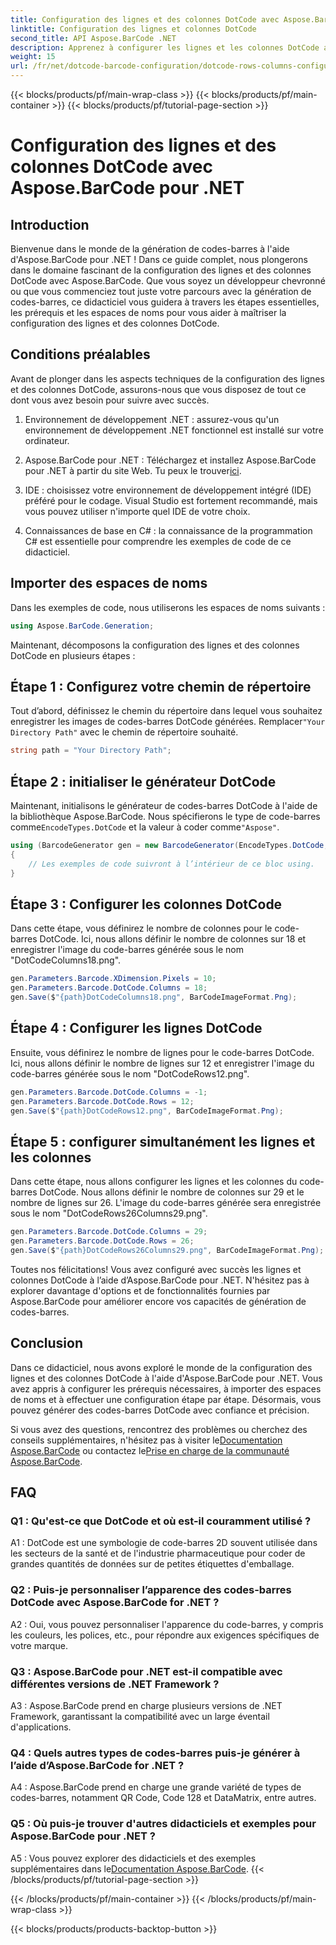 ```yaml
---
title: Configuration des lignes et des colonnes DotCode avec Aspose.BarCode pour .NET
linktitle: Configuration des lignes et colonnes DotCode
second_title: API Aspose.BarCode .NET
description: Apprenez à configurer les lignes et les colonnes DotCode avec Aspose.BarCode pour .NET. Générez sans effort des codes-barres 2D précis et personnalisables.
weight: 15
url: /fr/net/dotcode-barcode-configuration/dotcode-rows-columns-configuration/
---
```


{{< blocks/products/pf/main-wrap-class >}}
{{< blocks/products/pf/main-container >}}
{{< blocks/products/pf/tutorial-page-section >}}

# Configuration des lignes et des colonnes DotCode avec Aspose.BarCode pour .NET

## Introduction

Bienvenue dans le monde de la génération de codes-barres à l'aide d'Aspose.BarCode pour .NET ! Dans ce guide complet, nous plongerons dans le domaine fascinant de la configuration des lignes et des colonnes DotCode avec Aspose.BarCode. Que vous soyez un développeur chevronné ou que vous commenciez tout juste votre parcours avec la génération de codes-barres, ce didacticiel vous guidera à travers les étapes essentielles, les prérequis et les espaces de noms pour vous aider à maîtriser la configuration des lignes et des colonnes DotCode.

## Conditions préalables

Avant de plonger dans les aspects techniques de la configuration des lignes et des colonnes DotCode, assurons-nous que vous disposez de tout ce dont vous avez besoin pour suivre avec succès.

1. Environnement de développement .NET : assurez-vous qu'un environnement de développement .NET fonctionnel est installé sur votre ordinateur.

2.  Aspose.BarCode pour .NET : Téléchargez et installez Aspose.BarCode pour .NET à partir du site Web. Tu peux le trouver[ici](https://releases.aspose.com/barcode/net/).

3. IDE : choisissez votre environnement de développement intégré (IDE) préféré pour le codage. Visual Studio est fortement recommandé, mais vous pouvez utiliser n'importe quel IDE de votre choix.

4. Connaissances de base en C# : la connaissance de la programmation C# est essentielle pour comprendre les exemples de code de ce didacticiel.

## Importer des espaces de noms

Dans les exemples de code, nous utiliserons les espaces de noms suivants :

```csharp
using Aspose.BarCode.Generation;
```

Maintenant, décomposons la configuration des lignes et des colonnes DotCode en plusieurs étapes :

## Étape 1 : Configurez votre chemin de répertoire

 Tout d’abord, définissez le chemin du répertoire dans lequel vous souhaitez enregistrer les images de codes-barres DotCode générées. Remplacer`"Your Directory Path"` avec le chemin de répertoire souhaité.

```csharp
string path = "Your Directory Path";
```

## Étape 2 : initialiser le générateur DotCode

 Maintenant, initialisons le générateur de codes-barres DotCode à l'aide de la bibliothèque Aspose.BarCode. Nous spécifierons le type de code-barres comme`EncodeTypes.DotCode` et la valeur à coder comme`"Aspose"`.

```csharp
using (BarcodeGenerator gen = new BarcodeGenerator(EncodeTypes.DotCode, "Aspose"))
{
    // Les exemples de code suivront à l’intérieur de ce bloc using.
}
```

## Étape 3 : Configurer les colonnes DotCode

Dans cette étape, vous définirez le nombre de colonnes pour le code-barres DotCode. Ici, nous allons définir le nombre de colonnes sur 18 et enregistrer l'image du code-barres générée sous le nom "DotCodeColumns18.png".

```csharp
gen.Parameters.Barcode.XDimension.Pixels = 10;
gen.Parameters.Barcode.DotCode.Columns = 18;
gen.Save($"{path}DotCodeColumns18.png", BarCodeImageFormat.Png);
```

## Étape 4 : Configurer les lignes DotCode

Ensuite, vous définirez le nombre de lignes pour le code-barres DotCode. Ici, nous allons définir le nombre de lignes sur 12 et enregistrer l'image du code-barres générée sous le nom "DotCodeRows12.png".

```csharp
gen.Parameters.Barcode.DotCode.Columns = -1;
gen.Parameters.Barcode.DotCode.Rows = 12;
gen.Save($"{path}DotCodeRows12.png", BarCodeImageFormat.Png);
```

## Étape 5 : configurer simultanément les lignes et les colonnes

Dans cette étape, nous allons configurer les lignes et les colonnes du code-barres DotCode. Nous allons définir le nombre de colonnes sur 29 et le nombre de lignes sur 26. L'image du code-barres générée sera enregistrée sous le nom "DotCodeRows26Columns29.png".

```csharp
gen.Parameters.Barcode.DotCode.Columns = 29;
gen.Parameters.Barcode.DotCode.Rows = 26;
gen.Save($"{path}DotCodeRows26Columns29.png", BarCodeImageFormat.Png);
```

Toutes nos félicitations! Vous avez configuré avec succès les lignes et colonnes DotCode à l’aide d’Aspose.BarCode pour .NET. N'hésitez pas à explorer davantage d'options et de fonctionnalités fournies par Aspose.BarCode pour améliorer encore vos capacités de génération de codes-barres.

## Conclusion

Dans ce didacticiel, nous avons exploré le monde de la configuration des lignes et des colonnes DotCode à l'aide d'Aspose.BarCode pour .NET. Vous avez appris à configurer les prérequis nécessaires, à importer des espaces de noms et à effectuer une configuration étape par étape. Désormais, vous pouvez générer des codes-barres DotCode avec confiance et précision.

 Si vous avez des questions, rencontrez des problèmes ou cherchez des conseils supplémentaires, n'hésitez pas à visiter le[Documentation Aspose.BarCode](https://reference.aspose.com/barcode/net/) ou contactez le[Prise en charge de la communauté Aspose.BarCode](https://forum.aspose.com/c/barcode/13).


## FAQ

### Q1 : Qu'est-ce que DotCode et où est-il couramment utilisé ?

A1 : DotCode est une symbologie de code-barres 2D souvent utilisée dans les secteurs de la santé et de l'industrie pharmaceutique pour coder de grandes quantités de données sur de petites étiquettes d'emballage.

### Q2 : Puis-je personnaliser l’apparence des codes-barres DotCode avec Aspose.BarCode for .NET ?

A2 : Oui, vous pouvez personnaliser l'apparence du code-barres, y compris les couleurs, les polices, etc., pour répondre aux exigences spécifiques de votre marque.

### Q3 : Aspose.BarCode pour .NET est-il compatible avec différentes versions de .NET Framework ?

A3 : Aspose.BarCode prend en charge plusieurs versions de .NET Framework, garantissant la compatibilité avec un large éventail d'applications.

### Q4 : Quels autres types de codes-barres puis-je générer à l’aide d’Aspose.BarCode for .NET ?

A4 : Aspose.BarCode prend en charge une grande variété de types de codes-barres, notamment QR Code, Code 128 et DataMatrix, entre autres.

### Q5 : Où puis-je trouver d'autres didacticiels et exemples pour Aspose.BarCode pour .NET ?

 A5 : Vous pouvez explorer des didacticiels et des exemples supplémentaires dans le[Documentation Aspose.BarCode](https://reference.aspose.com/barcode/net/).
{{< /blocks/products/pf/tutorial-page-section >}}

{{< /blocks/products/pf/main-container >}}
{{< /blocks/products/pf/main-wrap-class >}}

{{< blocks/products/products-backtop-button >}}
